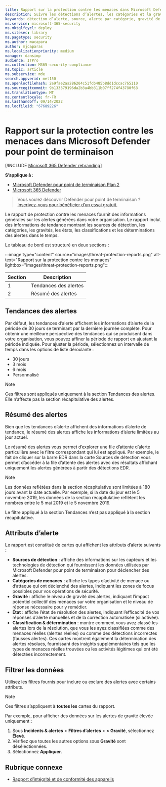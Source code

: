 ```yaml
---
title: Rapport sur la protection contre les menaces dans Microsoft Defender pour point de terminaison
description: Suivre les détections d’alertes, les catégories et la gravité à l’aide du rapport de protection contre les menaces
keywords: détection d’alerte, source, alerte par catégorie, gravité de l’alerte, classification des alertes, détermination
ms.service: microsoft-365-security
ms.mktglfcycl: deploy
ms.sitesec: library
ms.pagetype: security
ms.author: macapara
author: mjcaparas
ms.localizationpriority: medium
manager: dansimp
audience: ITPro
ms.collection: M365-security-compliance
ms.topic: article
ms.subservice: mde
search.appverid: met150
ms.openlocfilehash: 2e9fae2aa286204c51fdb485b8dd1dccac765110
ms.sourcegitcommit: 9b133379196da2b3a4bb311b07ff274f43780f68
ms.translationtype: MT
ms.contentlocale: fr-FR
ms.lasthandoff: 09/14/2022
ms.locfileid: "67689226"
---
```

# <a name="threat-protection-report-in-microsoft-defender-for-endpoint"></a>Rapport sur la protection contre les menaces dans Microsoft Defender pour point de terminaison

[!INCLUDE [Microsoft 365 Defender rebranding](../../includes/microsoft-defender.md)]


**S’applique à :**
- [Microsoft Defender pour point de terminaison Plan 2](https://go.microsoft.com/fwlink/?linkid=2154037)
- [Microsoft 365 Defender](https://go.microsoft.com/fwlink/?linkid=2118804)

> Vous voulez découvrir Defender pour point de terminaison ? [Inscrivez-vous pour bénéficier d’un essai gratuit.](https://signup.microsoft.com/create-account/signup?products=7f379fee-c4f9-4278-b0a1-e4c8c2fcdf7e&ru=https://aka.ms/MDEp2OpenTrial?ocid=docs-wdatp-pullalerts-abovefoldlink)

Le rapport de protection contre les menaces fournit des informations générales sur les alertes générées dans votre organisation. Le rapport inclut des informations de tendance montrant les sources de détection, les catégories, les gravités, les états, les classifications et les déterminations des alertes dans le temps.

Le tableau de bord est structuré en deux sections :

:::image type="content" source="images/threat-protection-reports.png" alt-text="Rapport sur la protection contre les menaces" lightbox="images/threat-protection-reports.png":::

Section|Description
---|---
1|Tendances des alertes
2|Résumé des alertes

## <a name="alert-trends"></a>Tendances des alertes
Par défaut, les tendances d’alerte affichent les informations d’alerte de la période de 30 jours se terminant par la dernière journée complète. Pour obtenir une meilleure perspective des tendances qui se produisent dans votre organisation, vous pouvez affiner la période de rapport en ajustant la période indiquée. Pour ajuster la période, sélectionnez un intervalle de temps dans les options de liste déroulante :

- 30 jours
- 3 mois
- 6 mois
- Personnalisé

> [!NOTE]
> Ces filtres sont appliqués uniquement à la section Tendances des alertes. Elle n’affecte pas la section récapitulative des alertes.

## <a name="alert-summary"></a>Résumé des alertes

Bien que les tendances d’alerte affichent des informations d’alerte de tendance, le résumé des alertes affiche les informations d’alerte limitées au jour actuel.

 Le résumé des alertes vous permet d’explorer une file d’attente d’alerte particulière avec le filtre correspondant qui lui est appliqué. Par exemple, le fait de cliquer sur la barre EDR dans la carte Sources de détection vous permet d’accéder à la file d’attente des alertes avec des résultats affichant uniquement les alertes générées à partir des détections EDR.

> [!NOTE]
> Les données reflétées dans la section récapitulative sont limitées à 180 jours avant la date actuelle. Par exemple, si la date du jour est le 5 novembre 2019, les données de la section récapitulative reflètent les nombres entre le 5 mai 2019 et le 5 novembre 2019.
>
> Le filtre appliqué à la section Tendances n’est pas appliqué à la section récapitulative.

## <a name="alert-attributes"></a>Attributs d’alerte

Le rapport est constitué de cartes qui affichent les attributs d’alerte suivants :

- **Sources de détection** : affiche des informations sur les capteurs et les technologies de détection qui fournissent les données utilisées par Microsoft Defender pour point de terminaison pour déclencher des alertes.
- **Catégories de menaces** : affiche les types d’activité de menace ou d’attaque qui ont déclenché des alertes, indiquant les zones de focus possibles pour vos opérations de sécurité.
- **Gravité** : affiche le niveau de gravité des alertes, indiquant l’impact potentiel collectif des menaces sur votre organisation et le niveau de réponse nécessaire pour y remédier.
- **État** : affiche l’état de résolution des alertes, indiquant l’efficacité de vos réponses d’alerte manuelles et de la correction automatisée (si activée).
- **Classification & détermination** : montre comment vous avez classé les alertes lors de la résolution, que vous les ayez classifiées comme des menaces réelles (alertes réelles) ou comme des détections incorrectes (fausses alertes). Ces cartes montrent également la détermination des alertes résolues, fournissant des insights supplémentaires tels que les types de menaces réelles trouvées ou les activités légitimes qui ont été détectées incorrectement.

## <a name="filter-data"></a>Filtrer les données

Utilisez les filtres fournis pour inclure ou exclure des alertes avec certains attributs.

> [!NOTE]
> Ces filtres s’appliquent à **toutes les** cartes du rapport.

Par exemple, pour afficher des données sur les alertes de gravité élevée uniquement :

1. Sous **Incidents & alertes** \> **Filtres d’alertes** \> **> Gravité**, sélectionnez **Élevé**.
2. Vérifiez que toutes les autres options sous **Gravité** sont désélectionnées.
3. Sélectionnez **Appliquer**.

## <a name="related-topic"></a>Rubrique connexe

- [Rapport d’intégrité et de conformité des appareils](machine-reports.md)
